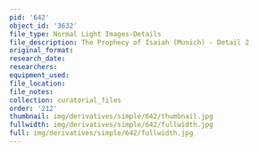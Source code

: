 ```yaml
---
pid: '642'
object_id: '3632'
file_type: Normal Light Images›Details
file_description: The Prophecy of Isaiah (Munich) - Detail 2
original_format:
research_date:
researchers:
equipment_used:
file_location:
file_notes:
collection: curatorial_files
order: '212'
thumbnail: img/derivatives/simple/642/thumbnail.jpg
fullwidth: img/derivatives/simple/642/fullwidth.jpg
full: img/derivatives/simple/642/fullwidth.jpg
---
```

